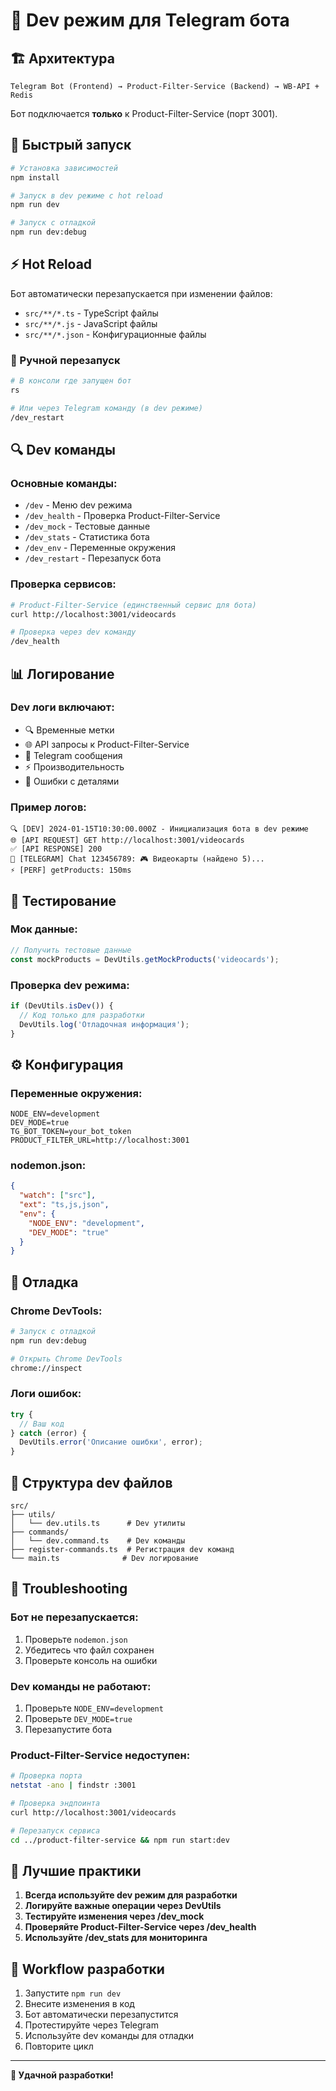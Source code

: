 # 🔧 Dev режим для Telegram бота

## 🏗️ Архитектура

```
Telegram Bot (Frontend) → Product-Filter-Service (Backend) → WB-API + Redis
```

Бот подключается **только** к Product-Filter-Service (порт 3001).

## 🚀 Быстрый запуск

```bash
# Установка зависимостей
npm install

# Запуск в dev режиме с hot reload
npm run dev

# Запуск с отладкой
npm run dev:debug
```

## ⚡ Hot Reload

Бот автоматически перезапускается при изменении файлов:
- `src/**/*.ts` - TypeScript файлы
- `src/**/*.js` - JavaScript файлы  
- `src/**/*.json` - Конфигурационные файлы

### 🔄 Ручной перезапуск
```bash
# В консоли где запущен бот
rs

# Или через Telegram команду (в dev режиме)
/dev_restart
```

## 🔍 Dev команды

### Основные команды:
- `/dev` - Меню dev режима
- `/dev_health` - Проверка Product-Filter-Service
- `/dev_mock` - Тестовые данные
- `/dev_stats` - Статистика бота
- `/dev_env` - Переменные окружения
- `/dev_restart` - Перезапуск бота

### Проверка сервисов:
```bash
# Product-Filter-Service (единственный сервис для бота)
curl http://localhost:3001/videocards

# Проверка через dev команду
/dev_health
```

## 📊 Логирование

### Dev логи включают:
- 🔍 Временные метки
- 🌐 API запросы к Product-Filter-Service
- 📱 Telegram сообщения
- ⚡ Производительность
- 🚨 Ошибки с деталями

### Пример логов:
```
🔍 [DEV] 2024-01-15T10:30:00.000Z - Инициализация бота в dev режиме
🌐 [API REQUEST] GET http://localhost:3001/videocards
✅ [API RESPONSE] 200
📱 [TELEGRAM] Chat 123456789: 🎮 Видеокарты (найдено 5)...
⚡ [PERF] getProducts: 150ms
```

## 🧪 Тестирование

### Мок данные:
```typescript
// Получить тестовые данные
const mockProducts = DevUtils.getMockProducts('videocards');
```

### Проверка dev режима:
```typescript
if (DevUtils.isDev()) {
  // Код только для разработки
  DevUtils.log('Отладочная информация');
}
```

## ⚙️ Конфигурация

### Переменные окружения:
```env
NODE_ENV=development
DEV_MODE=true
TG_BOT_TOKEN=your_bot_token
PRODUCT_FILTER_URL=http://localhost:3001
```

### nodemon.json:
```json
{
  "watch": ["src"],
  "ext": "ts,js,json",
  "env": {
    "NODE_ENV": "development",
    "DEV_MODE": "true"
  }
}
```

## 🐛 Отладка

### Chrome DevTools:
```bash
# Запуск с отладкой
npm run dev:debug

# Открыть Chrome DevTools
chrome://inspect
```

### Логи ошибок:
```typescript
try {
  // Ваш код
} catch (error) {
  DevUtils.error('Описание ошибки', error);
}
```

## 📁 Структура dev файлов

```
src/
├── utils/
│   └── dev.utils.ts      # Dev утилиты
├── commands/
│   └── dev.command.ts    # Dev команды
├── register-commands.ts  # Регистрация dev команд
└── main.ts              # Dev логирование
```

## 🚨 Troubleshooting

### Бот не перезапускается:
1. Проверьте `nodemon.json`
2. Убедитесь что файл сохранен
3. Проверьте консоль на ошибки

### Dev команды не работают:
1. Проверьте `NODE_ENV=development`
2. Проверьте `DEV_MODE=true`
3. Перезапустите бота

### Product-Filter-Service недоступен:
```bash
# Проверка порта
netstat -ano | findstr :3001

# Проверка эндпоинта
curl http://localhost:3001/videocards

# Перезапуск сервиса
cd ../product-filter-service && npm run start:dev
```

## 🎯 Лучшие практики

1. **Всегда используйте dev режим для разработки**
2. **Логируйте важные операции через DevUtils**
3. **Тестируйте изменения через /dev_mock**
4. **Проверяйте Product-Filter-Service через /dev_health**
5. **Используйте /dev_stats для мониторинга**

## 🔄 Workflow разработки

1. Запустите `npm run dev`
2. Внесите изменения в код
3. Бот автоматически перезапустится
4. Протестируйте через Telegram
5. Используйте dev команды для отладки
6. Повторите цикл

---

**🚀 Удачной разработки!** 